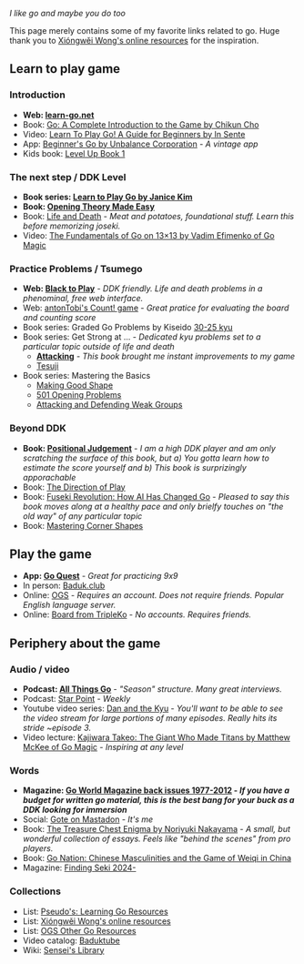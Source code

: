*I like go and maybe you do too*

This page merely contains some of my favorite links related to go. Huge thank you to [Xióngwěi Wong's online resources](https://weiqi.soumyak4.in/posts/weiqi-resources/) for the inspiration.

## Learn to play game

### Introduction

- **Web: [learn-go.net](https://www.learn-go.net/)**
- Book: [Go: A Complete Introduction to the Game by Chikun Cho](https://www.biblio.com/9784906574506)
- Video: [Learn To Play Go! A Guide for Beginners by In Sente](https://www.youtube.com/watch?v=xMshtO8h7RU)
- App: [Beginner's Go by Unbalance Corporation](http://itunes.apple.com/us/app/id381699789?mt=8) - *A vintage app*
- Kids book: [Level Up Book 1](https://www.bengozen.com/2013/07/03/book-review-level-up-1.html)

### The next step / DDK Level

- **Book series: [Learn to Play Go by Janice Kim](https://www.biblio.com/9781453632895)**
- **Book: [Opening Theory Made Easy](https://www.biblio.com/9784906574360)**
- Book: [Life and Death](https://www.biblio.com/9784906574131) - *Meat and potatoes, foundational stuff. Learn this before memorizing joseki.*
- Video: [The Fundamentals of Go on 13×13 by Vadim Efimenko of Go Magic](https://gomagic.org/courses/the-fundamentals-of-go-on-13x13/)

### Practice Problems / Tsumego

- **Web: [Black to Play](https://blacktoplay.com/)** - *DDK friendly. Life and death problems in a phenominal, free web interface.*
- Web: [antonTobi's Count! game](https://count.antontobi.com/) - *Great pratice for evaluating the board and counting score*
- Book series: Graded Go Problems by Kiseido [30-25 kyu](https://www.biblio.com/9784906574469)
- Book series: Get Strong at ... - *Dedicated kyu problems set to a particular topic outside of life and death*
    - **[Attacking](https://www.biblio.com/9784906574605)** - *This book brought me instant improvements to my game*
    - [Tesuji](https://www.biblio.com/9784906574568)
- Book series: Mastering the Basics
    - [Making Good Shape](https://www.biblio.com/9784906574735)
    - [501 Opening Problems](https://kiseidopublishing.com/master.htm#K71)
    - [Attacking and Defending Weak Groups ](https://biblio.com/4906574882)

### Beyond DDK

- **Book: [Positional Judgement](https://www.biblio.com/book/positional-judgement-nine-dan-cho-chikun/d/1295610665)** - *I am a high DDK player and am only scratching the surface of this book, but a) You gotta learn how to estimate the score yourself and b) This book is surprizingly apporachable*
- Book: [The Direction of Play](https://senseis.xmp.net/?TheDirectionOfPlay)
- Book: [Fuseki Revolution: How AI Has Changed Go](https://www.biblio.com/book/fuseki-revolution-how-ai-has-changed/d/1679236563) - *Pleased to say this book moves along at a healthy pace and only brielfy touches on "the old way" of any particular topic*
- Book: [Mastering Corner Shapes](https://www.biblio.com/booksearch/keyisbn/9798895876336)

## Play the game

- **App: [Go Quest](https://apps.apple.com/us/app/goquest/id834841918)** - *Great for practicing 9x9*
- In person: [Baduk.club](https://baduk.club/welcome)
- Online: [OGS](https://online-go.com/) - *Requires an account. Does not require friends. Popular English language server.*
- Online: [Board from TripleKo](https://board.tripleko.com/) - *No accounts. Requires friends.*

## Periphery about the game

### Audio / video

- **Podcast: [All Things Go](https://allthingsgogame.alitu.com/)** - *"Season" structure. Many great interviews.*
- Podcast: [Star Point](https://starpointbaduk.com/) - *Weekly*
- Youtube video series: [Dan and the Kyu](https://www.youtube.com/@DanandtheKyu) - *You'll want to be able to see the video stream for large portions of many episodes. Really hits its stride ~episode 3.*
- Video lecture: [Kajiwara Takeo: The Giant Who Made Titans by Matthew McKee of Go Magic](https://gomagic.org/courses/kajiwara-takeo/) - *Inspiring at any level*

### Words

- **Magazine: [Go World Magazine back issues 1977-2012](https://kiseidodigital.gumroad.com/l/gwa) - *If you have a budget for written go material, this is the best bang for your buck as a DDK looking for immersion***
- Social: [Gote on Mastadon](https://social.seattle.wa.us/home) - *It's me*
- Book: [The Treasure Chest Enigma by Noriyuki Nakayama](https://senseis.xmp.net/?TheTreasureChestEnigma) - *A small, but wonderful collection of essays. Feels like "behind the scenes" from pro players.*
- Book: [Go Nation: Chinese Masculinities and the Game of Weiqi in China](https://www.biblio.com/9780520276321)
- Magazine: [Finding Seki 2024-](https://www.etsy.com/shop/FindingSeki)

### Collections

- List: [Pseudo's: Learning Go Resources](https://docs.google.com/document/d/1AJKGbLuyCwqqAa34BtRodT6pJrXp0y8rbxUQJLqhvC0/mobilebasic)
- List: [Xióngwěi Wong's online resources](https://weiqi.soumyak4.in/posts/weiqi-resources/)
- List: [OGS Other Go Resources](https://online-go.com/docs/other-go-resources)
- Video catalog: [Baduktube](https://baduktube.soumyak4.in/)
- Wiki: [Sensei's Library](https://senseis.xmp.net/)
